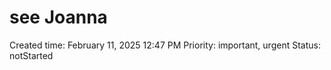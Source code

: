 # see Joanna

Created time: February 11, 2025 12:47 PM
Priority: important, urgent
Status: notStarted